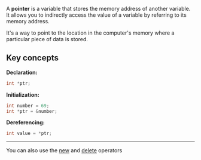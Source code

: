 A **pointer** is a variable that stores the memory address of another variable. It allows you to indirectly access the value of a variable by referring to its memory address.

It's a way to point to the location in the computer's memory where a particular piece of data is stored.

## Key concepts

**Declaration:**
```cpp
int *ptr;
```

**Initialization:**
```cpp
int number = 69;
int *ptr = &number;
```

**Dereferencing:**
```cpp
int value = *ptr;
```
___

You can also use the [new](NewOperator) and [delete](DeleteOperator) operators
